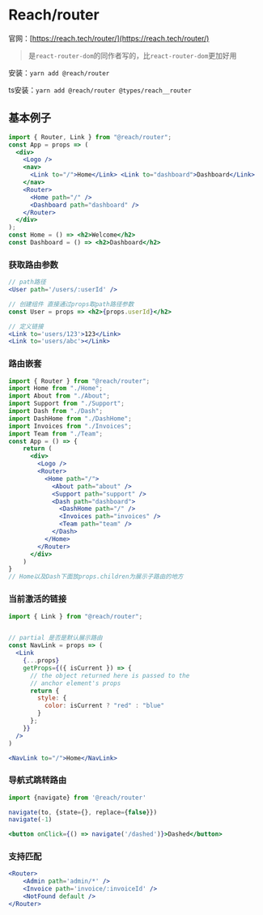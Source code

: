 # Reach/router

官网：[https://reach.tech/router/](https://reach.tech/router/)

>  是`react-router-dom`的同作者写的，比`react-router-dom`更加好用

安装：`yarn add @reach/router`

ts安装：`yarn add @reach/router @types/reach__router`

## 基本例子

```jsx
import { Router, Link } from "@reach/router";
const App = props => (
  <div>
    <Logo />
    <nav>
      <Link to="/">Home</Link> <Link to="dashboard">Dashboard</Link>
    </nav>
    <Router>
      <Home path="/" />
      <Dashboard path="dashboard" />
    </Router>
  </div>
);
const Home = () => <h2>Welcome</h2>
const Dashboard = () => <h2>Dashboard</h2>
```

### 获取路由参数

```jsx
// path路径
<User path='/users/:userId' />

// 创建组件 直接通过props取path路径参数
const User = props => <h2>{props.userId}</h2>

// 定义链接
<Link to='users/123'>123</Link>
<Link to='users/abc'></Link>
```

### 路由嵌套

```jsx
import { Router } from "@reach/router";
import Home from "./Home";
import About from "./About";
import Support from "./Support";
import Dash from "./Dash";
import DashHome from "./DashHome";
import Invoices from "./Invoices";
import Team from "./Team";
const App = () => {
    return (
      <div>
        <Logo />
        <Router>
          <Home path="/">
            <About path="about" />
            <Support path="support" />
            <Dash path="dashboard">
              <DashHome path="/" />
              <Invoices path="invoices" />
              <Team path="team" />
            </Dash>
          </Home>
        </Router>
      </div>
    )
}
// Home以及Dash下面放props.children为展示子路由的地方
```

### 当前激活的链接

```jsx
import { Link } from "@reach/router";


// partial 是否是默认展示路由
const NavLink = props => (
  <Link
    {...props}
    getProps={({ isCurrent }) => {
      // the object returned here is passed to the
      // anchor element's props
      return {
        style: {
          color: isCurrent ? "red" : "blue"
        }
      };
    }}
  />
)

<NavLink to="/">Home</NavLink>
```

### 导航式跳转路由

```jsx
import {navigate} from '@reach/router'

navigate(to, {state={}, replace={false}})
navigate(-1)

<button onClick={() => navigate('/dashed')}>Dashed</button>
```



### 支持匹配

```jsx
<Router>
    <Admin path='admin/*' />
    <Invoice path='invoice/:invoiceId' />
    <NotFound default />
</Router>
```

